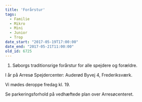 ```yaml
---
title: 'Forårstur'
tags:
  - Familie
  - Mikro
  - Mini
  - Junior
  - Trop
date_start: "2017-05-19T17:00:00"
date_end: "2017-05-21T11:00:00"
old_id: 6725
---
```

1. Søborgs traditionsrige forårstur for alle spejdere og forældre.

I år på Arresø Spejdercenter: Auderød Byvej 4, Frederiksværk.

Vi mødes deroppe fredag kl. 19.

Se parkeringsforhold på vedhæftede plan over Arresøcenteret.